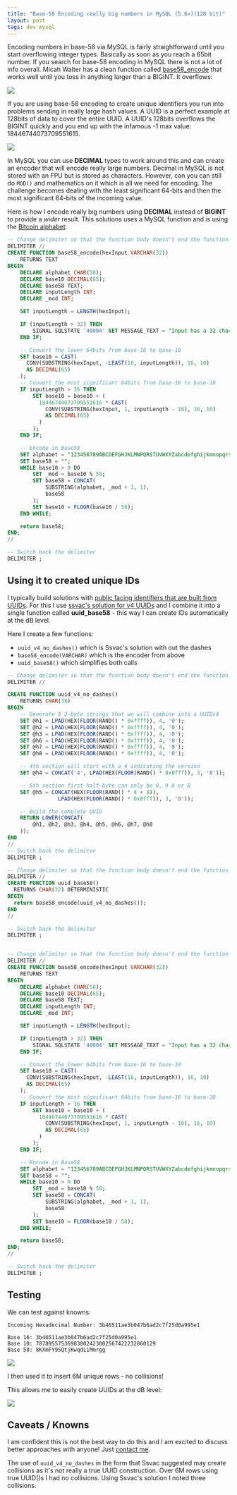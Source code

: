 ```yaml
---
title: "Base-58 Encoding really big numbers in MySQL (5.6>)(128 bit)"
layout: post
tags: dev mysql
---
```


Encoding numbers in base-58 via MySQL is fairly straightforward until you start overflowing integer types.  Basically as soon as you reach a 65bit number.  If you search for base-58 encoding in MySQL there is not a lot of info overall.  Micah Walter has a clean function called [base58_encode](https://gist.github.com/micahwalter/d6c8f8bc677978cf01a5) that works well until you toss in anything larger than a BIGINT.  It overflows:

<img class="carbon" src="https://s3-us-west-2.amazonaws.com/chrisschuld.com/images/base58_encode.png"/>

If you are using base-58 encoding to create unique identifiers you run into problems sending in really large hash values.  A UUID is a perfect example at 128bits of data to cover the entire UUID.  A UUID's 128bits overflows the BIGINT quickly and you end up with the infamous -1 max value: 18446744073709551615.

<img class="carbon" src="https://s3-us-west-2.amazonaws.com/chrisschuld.com/images/overflow_mysql_base58.png"/>

In MySQL you can use **DECIMAL** types to work around this and can create an encoder that will encode really large numbers.  Decimal in MySQL is not stored with an FPU but is stored as characters.  However, can you can still do `MOD()` and mathematics on it which is all we need for encoding.  The challenge becomes dealing with the least significant 64-bits and then the most significant 64-bits of the incoming value.

Here is how I encode really big numbers using **DECIMAL** instead of **BIGINT** to provide a *wider* result.  This solutions uses a MySQL function and is using the [Bitcoin alphabet](https://en.bitcoin.it/wiki/Base58Check_encoding):

```sql
-- Change delimiter so that the function body doesn't end the function declaration
DELIMITER //
CREATE FUNCTION base58_encode(hexInput VARCHAR(32))
    RETURNS TEXT
BEGIN
    DECLARE alphabet CHAR(58);
    DECLARE base10 DECIMAL(65);
    DECLARE base58 TEXT;
    DECLARE inputLength INT;
    DECLARE _mod INT;

    SET inputLength = LENGTH(hexInput);

    IF (inputLength > 32) THEN
        SIGNAL SQLSTATE '40004' SET MESSAGE_TEXT = "Input has a 32 character maximum";
    END IF;

    -- Convert the lower 64bits from base-16 to base-10
    SET base10 = CAST(
      CONV(SUBSTRING(hexInput, -LEAST(16, inputLength)), 16, 10)
      AS DECIMAL(65)
    );
    -- Convert the most significant 64bits from base-16 to base-10
    IF inputLength > 16 THEN
        SET base10 = base10 + (
          18446744073709551616 * CAST(
            CONV(SUBSTRING(hexInput, 1, inputLength - 16), 16, 10)
            AS DECIMAL(65)
          )
        );
    END IF;

    -- Encode in Base58
    SET alphabet = "123456789ABCDEFGHJKLMNPQRSTUVWXYZabcdefghijkmnopqrstuvwxyz";
    SET base58 = "";
    WHILE base10 > 0 DO
        SET _mod = base10 % 58;
        SET base58 = CONCAT(
            SUBSTRING(alphabet, _mod + 1, 1),
            base58
        );
        SET base10 = FLOOR(base10 / 58);
    END WHILE;

    return base58;
END;
//

-- Switch back the delimiter
DELIMITER ;
```

## Using it to created unique IDs

I typically build solutions with [public facing identifiers that are built from UUIDs](/2020/04/an-application-building-block-unique-ids-for-things/).  For this I use [ssvac's solution for v4 UUIDs](https://stackoverflow.com/questions/32965743/how-to-generate-a-uuidv4-in-mysql) and I combine it into a single function called **uuid_base58** - this way I can create IDs automatically at the dB level.

Here I create a few functions:
+ `uuid_v4_no_dashes()` which is Ssvac's solution with out the dashes
+ `base58_encode(VARCHAR)` which is the encoder from above
+ `uuid_base58()` which simplifies both calls

```sql
-- Change delimiter so that the function body doesn't end the function declaration
DELIMITER //

CREATE FUNCTION uuid_v4_no_dashes()
    RETURNS CHAR(36)
BEGIN
    -- Generate 8 2-byte strings that we will combine into a UUIDv4
    SET @h1 = LPAD(HEX(FLOOR(RAND() * 0xffff)), 4, '0');
    SET @h2 = LPAD(HEX(FLOOR(RAND() * 0xffff)), 4, '0');
    SET @h3 = LPAD(HEX(FLOOR(RAND() * 0xffff)), 4, '0');
    SET @h6 = LPAD(HEX(FLOOR(RAND() * 0xffff)), 4, '0');
    SET @h7 = LPAD(HEX(FLOOR(RAND() * 0xffff)), 4, '0');
    SET @h8 = LPAD(HEX(FLOOR(RAND() * 0xffff)), 4, '0');

    -- 4th section will start with a 4 indicating the version
    SET @h4 = CONCAT('4', LPAD(HEX(FLOOR(RAND() * 0x0fff)), 3, '0'));

    -- 5th section first half-byte can only be 8, 9 A or B
    SET @h5 = CONCAT(HEX(FLOOR(RAND() * 4 + 8)),
                LPAD(HEX(FLOOR(RAND() * 0x0fff)), 3, '0'));

    -- Build the complete UUID
    RETURN LOWER(CONCAT(
        @h1, @h2, @h3, @h4, @h5, @h6, @h7, @h8
    ));
END
//
-- Switch back the delimiter
DELIMITER ;

-- Change delimiter so that the function body doesn't end the function declaration
DELIMITER //
CREATE FUNCTION uuid_base58()
  RETURNS CHAR(22) DETERMINISTIC
BEGIN
  return base58_encode(uuid_v4_no_dashes());
END
//

-- Switch back the delimiter
DELIMITER ;


-- Change delimiter so that the function body doesn't end the function declaration
DELIMITER //
CREATE FUNCTION base58_encode(hexInput VARCHAR(32))
    RETURNS TEXT
BEGIN
    DECLARE alphabet CHAR(58);
    DECLARE base10 DECIMAL(65);
    DECLARE base58 TEXT;
    DECLARE inputLength INT;
    DECLARE _mod INT;

    SET inputLength = LENGTH(hexInput);

    IF (inputLength > 32) THEN
        SIGNAL SQLSTATE '40004' SET MESSAGE_TEXT = "Input has a 32 character maximum";
    END IF;

    -- Convert the lower 64bits from base-16 to base-10
    SET base10 = CAST(
      CONV(SUBSTRING(hexInput, -LEAST(16, inputLength)), 16, 10)
      AS DECIMAL(65)
    );
    -- Convert the most significant 64bits from base-16 to base-10
    IF inputLength > 16 THEN
        SET base10 = base10 + (
          18446744073709551616 * CAST(
            CONV(SUBSTRING(hexInput, 1, inputLength - 16), 16, 10)
            AS DECIMAL(65)
          )
        );
    END IF;

    -- Encode in Base58
    SET alphabet = "123456789ABCDEFGHJKLMNPQRSTUVWXYZabcdefghijkmnopqrstuvwxyz";
    SET base58 = "";
    WHILE base10 > 0 DO
        SET _mod = base10 % 58;
        SET base58 = CONCAT(
            SUBSTRING(alphabet, _mod + 1, 1),
            base58
        );
        SET base10 = FLOOR(base10 / 58);
    END WHILE;

    return base58;
END;
//

-- Switch back the delimiter
DELIMITER ;

```

## Testing

We can test against knowns:
```
Incoming Hexadecimal Number: 3b46511ae3b047b6ad2c7f25d0a995e1

Base 16: 3b46511ae3b047b6ad2c7f25d0a995e1
Base 10: 78789557536983802423002567422232860129
Base 58: 8KXmFY9SQtjKwqdiiMmrgg
```
<img class="carbon" src="https://s3-us-west-2.amazonaws.com/chrisschuld.com/images/base58_testing.png"/>

I then used it to insert 6M unique rows - no collisions!

This allows me to easily create UUIDs at the dB level:

<img class="carbon" src="https://s3-us-west-2.amazonaws.com/chrisschuld.com/images/select_uuid_base58.png"/>

## Caveats / Knowns

I am confident this is not the best way to do this and I am excited to discuss better approaches with anyone!  Just [contact me](/contact).

The use of `uuid_v4_no_dashes` in the form that Ssvac suggested may create collisions as it's not really a true UUID construction.  Over 6M rows using true UUID()s I had no collisions.  Using Ssvac's solution I noted three collisions.
